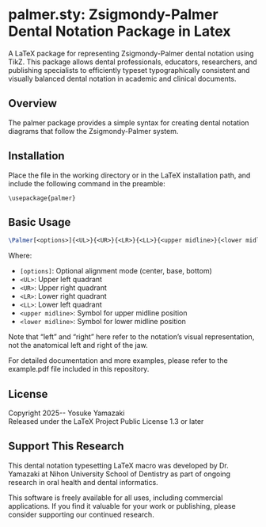 # palmer.sty: Zsigmondy-Palmer Dental Notation Package in Latex

A LaTeX package for representing Zsigmondy-Palmer dental notation using TikZ. This package allows dental professionals, educators, researchers, and publishing specialists to efficiently typeset typographically consistent and visually balanced dental notation in academic and clinical documents.

## Overview

The palmer package provides a simple syntax for creating dental notation diagrams that follow the Zsigmondy-Palmer system. 

## Installation

Place the file in the working directory or in the LaTeX installation path, and include the following command in the preamble:

```
\usepackage{palmer}
```

## Basic Usage

```latex
\Palmer[<options>]{<UL>}{<UR>}{<LR>}{<LL>}{<upper midline>}{<lower midline>}
```

Where:
- `[options]`: Optional alignment mode (center, base, bottom)
- `<UL>`: Upper left quadrant
- `<UR>`: Upper right quadrant
- `<LR>`: Lower right quadrant
- `<LL>`: Lower left quadrant
- `<upper midline>`: Symbol for upper midline position
- `<lower midline>`: Symbol for lower midline position

Note that “left” and “right” here refer to the notation’s visual representation, not the anatomical left
and right of the jaw.

For detailed documentation and more examples, please refer to the example.pdf file included in this repository.

## License

Copyright 2025-- Yosuke Yamazaki  
Released under the LaTeX Project Public License 1.3 or later

## Support This Research

This dental notation typesetting LaTeX macro was developed by Dr. Yamazaki at Nihon University School of Dentistry
as part of ongoing research in oral health and dental informatics. 

This software is freely available for all uses, including commercial applications. 
If you find it valuable for your work or publishing, please consider supporting 
our continued research.
